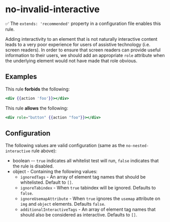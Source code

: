 # no-invalid-interactive

:white_check_mark: The `extends: 'recommended'` property in a configuration file enables this rule.

Adding interactivity to an element that is not naturally interactive content leads to a very poor experience for
users of assistive technology (i.e. screen readers). In order to ensure that screen readers can provide useful information to their users, we should add an appropriate `role` attribute when the underlying element would not have made that role obvious.

## Examples

This rule **forbids** the following:

```hbs
<div {{action 'foo'}}></div>
```

This rule **allows** the following:

```hbs
<div role="button" {{action "foo"}}></div>
```

## Configuration

The following values are valid configuration (same as the `no-nested-interactive` rule above):

* boolean -- `true` indicates all whitelist test will run, `false` indicates that the rule is disabled.
* object - Containing the following values:
  * `ignoredTags` - An array of element tag names that should be whitelisted. Default to `[]`.
  * `ignoreTabindex` - When `true` tabindex will be ignored. Defaults to `false`.
  * `ignoreUsemapAttribute` - When `true` ignores the `usemap` attribute on `img` and `object` elements. Defaults `false`.
  * `additionalInteractiveTags` - An array of element tag names that should also be considered as interactive. Defaults to `[]`.

